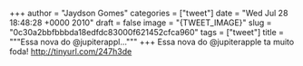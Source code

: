 
+++
author = "Jaydson Gomes"
categories = ["tweet"]
date = "Wed Jul 28 18:48:28 +0000 2010"
draft = false
image = "{TWEET_IMAGE}"
slug = "0c30a2bbfbbbda18edfdc83000f621452cfca960"
tags = ["tweet"]
title = """Essa nova do @jupiterappl..."""
+++
Essa nova do @jupiterapple ta muito foda! http://tinyurl.com/247h3de

